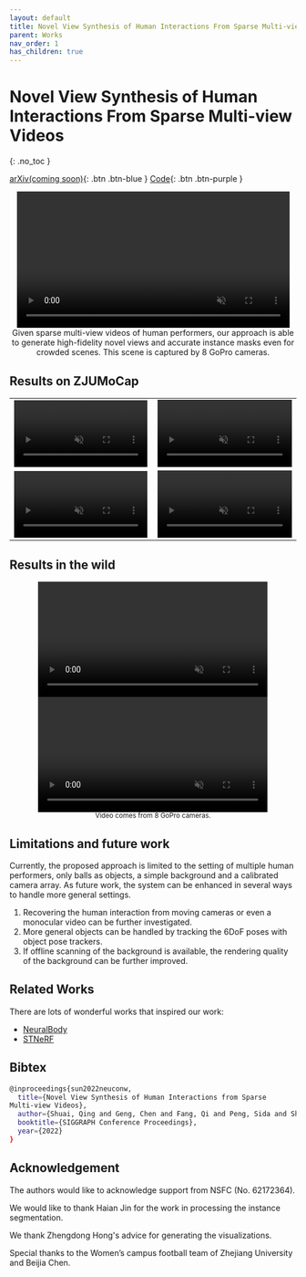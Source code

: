 ```yaml
---
layout: default
title: Novel View Synthesis of Human Interactions From Sparse Multi-view Videos
parent: Works
nav_order: 1
has_children: true
---
```


# Novel View Synthesis of Human Interactions From Sparse Multi-view Videos

{: .no_toc }

[arXiv(coming soon)](){: .btn .btn-blue }
[Code](./multinb_code.md){: .btn .btn-purple }

<div align="center">
    <video width="95%" playsinline="" autoplay="autoplay" loop="loop" preload="" muted=""><source src="multinb/demo_soccer1-6.mp4" type="video/mp4">
    </video>
    <br>
    <div> Given sparse multi-view videos of human performers, our approach is able to generate high-fidelity novel views and accurate instance masks even for crowded scenes. This scene is captured by 8 GoPro cameras.</div>
</div>

## Results on ZJUMoCap

<table cellspacing="0">
    <thead>
    </thead>
    <tbody id="demo">
      <tr>
        <td>
          <video width="99%" playsinline="" autoplay="autoplay" loop="loop" preload="" muted=""><source src="multinb/demo_boxing2.mp4" type="video/mp4">
          </video>
        </td>
        <td>
          <video width="100%" playsinline="" autoplay="autoplay" loop="loop" preload="" muted=""><source src="multinb/demo_basketball_disappear.mp4" type="video/mp4">
          </video>
        </td>
      </tr>
      <tr>
        <td>
          <video width="99%" playsinline="" autoplay="autoplay" loop="loop" preload="" muted=""><source src="multinb/demo_handstand.mp4" type="video/mp4">
          </video>
        </td>
        <td>
          <video width="100%" playsinline="" autoplay="autoplay" loop="loop" preload="" muted=""><source src="multinb/demo_juggle.mp4" type="video/mp4">
          </video>
        </td>
      </tr>
    </tbody>
</table>


## Results in the wild

<div align="center">
    <video width="80%" playsinline="" autoplay="autoplay" loop="loop" preload="" muted=""><source src="multinb/demo_soccer1-yuang.mp4" type="video/mp4">
    </video>
    <br>
    <video width="80%" playsinline="" autoplay="autoplay" loop="loop" preload="" muted=""><source src="multinb/demo_soccer1-beijia.mp4" type="video/mp4">
    </video>
    <br>
    <sup>Video comes from 8 GoPro cameras.</sup>
</div>

<!-- 
```bash
# training
python3 apps/neuralbody/demo.py ${data} --mode soccer1_yuang --gpus 0,1,2,3
# render the demo
python3 apps/neuralbody/demo.py ${data} --mode soccer1_yuang --gpus 0,1,2,3 --demo
# training
python3 apps/neuralbody/demo.py ${data} --mode soccer1_beijia --gpus 0,1,2,3
# render the demo
python3 apps/neuralbody/demo.py ${data} --mode soccer1_beijia --gpus 0,1,2,3 --demo
``` -->

<!-- ## Failure Cases

Consider the technical components of our work, we may fail in such cases: -->

## Limitations and future work

Currently, the proposed approach is limited to the setting of multiple human performers, only balls as objects, a simple background and a calibrated camera array. As future work, the system can be enhanced in several ways to handle more general settings. 

1. Recovering the human interaction from moving cameras or even a monocular video can be further investigated. 
2. More general objects can be handled by tracking the 6DoF
poses with object pose trackers. 
3. If offline scanning of the background is available, the rendering quality of the background can be further improved.

## Related Works
There are lots of wonderful works that inspired our work:

- [NeuralBody](https://github.com/zju3dv/neuralbody)
- [STNeRF](https://github.com/DarlingHang/st-nerf)

## Bibtex

```bash
@inproceedings{sun2022neuconw,
  title={Novel View Synthesis of Human Interactions from Sparse
Multi-view Videos},
  author={Shuai, Qing and Geng, Chen and Fang, Qi and Peng, Sida and Shen, Wenhao and Zhou, Xiaowei and Bao, Hujun},
  booktitle={SIGGRAPH Conference Proceedings},
  year={2022}
}
```

## Acknowledgement

The authors would like to acknowledge support from NSFC (No.
62172364).

We would like to thank Haian Jin for the work in processing the instance segmentation.

We thank Zhengdong Hong's advice for generating the visualizations.

Special thanks to the Women’s campus football team of Zhejiang University and Beijia Chen.
